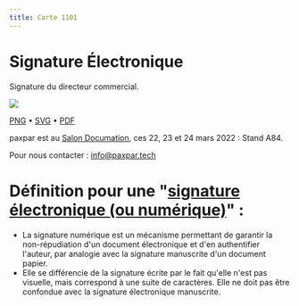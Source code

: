 ```yaml
---
title: Carte 1101
---
```


# Signature Électronique

Signature du directeur commercial.


![](https://media.paxpar.tech/ludi/card_1101_recto.png)

[PNG](https://media.paxpar.tech/ludi/card_1101_recto.png) • [SVG](https://media.paxpar.tech/ludi/card_1101_recto.svg) • [PDF](https://media.paxpar.tech/ludi/card_1101_recto.pdf)

paxpar est au [Salon Documation](https://www.documation.fr/info_societe/527/paxpartech.html), ces 22, 23 et 24 mars 2022 : Stand A84.

Pour nous contacter : info@paxpar.tech

# Définition pour une "[signature électronique (ou numérique)](https://fr.wikipedia.org/wiki/Signature_num%C3%A9rique)" :
  - La signature numérique est un mécanisme permettant de garantir la non-répudiation d'un document électronique et d'en authentifier l'auteur, par analogie avec la signature manuscrite d'un document papier.
  - Elle se différencie de la signature écrite par le fait qu'elle n'est pas visuelle, mais correspond à une suite de caractères. Elle ne doit pas être confondue avec la signature électronique manuscrite.


